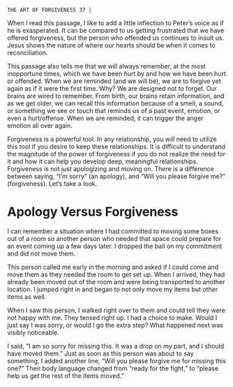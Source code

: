 ```
THE ART OF FORGIVENESS 37 |
```
When I read this passage, I like to add a little inflection to Peter’s voice as if
he is exasperated. It can be compared to us getting frustrated that we have offered
forgiveness, but the person who offended us continues to insult us. Jesus shows the
nature of where our hearts should be when it comes to reconciliation.

This passage also tells me that we will always remember, at the most
inopportune times, which we have been hurt by and how we have been hurt or
offended. When we are reminded (and we will be), we are to forgive yet again as
if it were the first time. Why? We are designed not to forget. Our brains are wired
to remember. From birth, our brains retain information, and as we get older, we
can recall this information because of a smell, a sound, or something we see or
touch that reminds us of a past event, emotion, or even a hurt/offense. When we
are reminded, it can trigger the anger emotion all over again.

Forgiveness is a powerful tool. In any relationship, you _will_ need to utilize
this tool if you desire to keep these relationships. It is difficult to understand the
magnitude of the power of forgiveness if you do not realize the need for it and
how it can help you develop deep, meaningful relationships. Forgiveness is not just
apologizing and moving on. There is a difference between saying, “I’m sorry” (an
apology), and “Will you please forgive me?” (forgiveness). Let’s take a look.

# Apology Versus Forgiveness

I can remember a situation where I had committed to moving some boxes
out of a room so another person who needed that space could prepare for an
event coming up a few days later. I dropped the ball on my commitment and did
not move them.

This person called me early in the morning and asked if I could come and
move them as they needed the room to get set up. When I arrived, they had
already been moved out of the room and were being transported to another
location. I jumped right in and began to not only move my items but other items
as well.

When I saw this person, I walked right over to them and could tell they
were not happy with me. They tensed right up. I had a choice to make. Would
I just say I was sorry, or would I go the extra step? What happened next was
visibly noticeable.

I said, “I am so sorry for missing this. It was a drop on my part, and I should
have moved them.” Just as soon as this person was about to say something, I
added another line, “Will you please forgive me for missing this one?” Their
body language changed from “ready for the fight,” to “please help us get the rest
of the items moved.”


